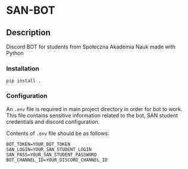 # SAN-BOT

## Description

Discord BOT for students from Społeczna Akademia Nauk made with Python

### Installation
    pip install .

### Configuration
An `.env` file is required in main project directory in order for bot to work. This file contains sensitive information related to the bot, SAN student credentials and discord configuration.

Contents of `.env` file should be as follows:

    BOT_TOKEN=YOUR_BOT_TOKEN
    SAN_LOGIN=YOUR_SAN_STUDENT_LOGIN
    SAN_PASS=YOUR_SAN_STUDENT_PASSWORD
    BOT_CHANNEL_ID=YOUR_DISCORD_CHANNEL_ID